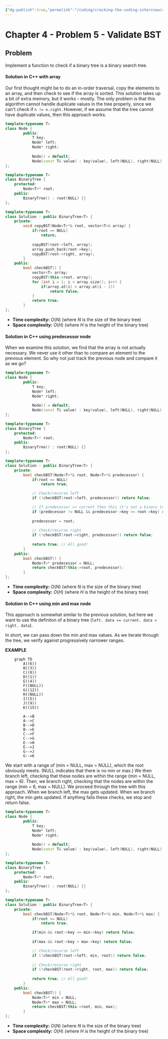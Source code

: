 ```yaml
---
{"dg-publish":true,"permalink":"/coding/cracking-the-coding-interview/chapter-4/problem-5-validate-bst/","created":"2023-02-21T14:42:23.617+01:00","updated":"2023-02-21T14:42:23.617+01:00"}
---
```


# Chapter 4 - Problem 5 - Validate BST
## Problem
Implement a function to check if a binary tree is a binary search tree.
#### Solution in C++ with array
Our first thought might be to do an in-order traversal, copy the elements to an array, and then check to see if the array is sorted. This solution takes up a bit of extra memory, but it works - mostly.
The only problem is that this algorithm cannot handle duplicate values in the tree properly, since we can't check if `n != n.right`.
However, if we assume that the tree cannot have duplicate values, then this approach works.

```cpp
template<typename T>
class Node {
        public:
            T key;
            Node* left;
            Node* right;
            
            Node() = default;
            Node(const T& value) : key(value), left(NULL), right(NULL) {}
};

template<typename T>    
class BinaryTree {
    protected:
        Node<T>* root;
    public:
        BinaryTree() : root(NULL) {}
};

template<typename T>    
class Solution : public BinaryTree<T> {
    private:
        void copyBST(Node<T>*& root, vector<T>& array) {
            if(root == NULL)
                return;
                
            copyBST(root->left, array);
            array.push_back(root->key);
            copyBST(root->right, array);
        }
    public:
        bool checkBST() {
            vector<T> array;
            copyBST(this->root, array);
            for (int i = 1; i < array.size(); i++) {
                if(array.at(i) < array.at(i - 1))   
                    return false;
            }
            return true;
        }
};
```
- **Time complexity:** $O(N)$ (where _N_ is the size of the binary tree)
- **Space complexity:** $O(H)$ (where _H_ is the height of the binary tree)

#### Solution in C++ using predecessor node
When we examine this solution, we find that the array is not actually necessary. We never use it other than to compare an element to the previous element. So why not just track the previous node and compare it as we go?

```cpp
template<typename T>
class Node {
        public:
            T key;
            Node* left;
            Node* right;
            
            Node() = default;
            Node(const T& value) : key(value), left(NULL), right(NULL) {}
};

template<typename T>    
class BinaryTree {
    protected:
        Node<T>* root;
    public:
        BinaryTree() : root(NULL) {}
};

template<typename T>    
class Solution : public BinaryTree<T> {
    private:
        bool checkBST(Node<T>*& root, Node<T>*& predecessor) {
            if(root == NULL)
                return true;

            // Check/recurse left
            if (!checkBST(root->left, predecessor)) return false;

            // If predecessor >= current then this it's not a binary tree
            if (predecessor != NULL && predecessor->key >= root->key) return false;
            
            predecessor = root;
            
            // Check/recurse right
            if (!checkBST(root->right, predecessor)) return false;
            
            return true; // All good!
        }
    public:
        bool checkBST() {
            Node<T>* predecessor = NULL;
            return checkBST(this->root, predecessor);
        }
};
```
- **Time complexity:** $O(N)$ (where _N_ is the size of the binary tree)
- **Space complexity:** $O(H)$ (where _H_ is the height of the binary tree)

#### Solution in C++ using min and max node
This approach is somewhat similar to the previous solution, but here we want to use the definiton of a binary tree (`left. data <= current. data < right. data`).

In short, we can pass down the min and max values. As we iterate through the tree, we verify against progressively narrower ranges.

**EXAMPLE**
```mermaid
	graph TD
		A((6))
		B((3))
	    C((8))
	    D((1))
	    E((4))
	    F((NULL))
	    G((12))
	    H((NULL))
	    I((5))
	    J((9))
	    K((15))

		A-->B
		A-->C
		B-->D
		B-->E
		C-->F
		C-->G
		E-->H
		E-->I
		G-->J
		G-->K
```
We start with a range of (min = NULL, max = NULL), which the root obviously meets. (NULL indicates that there is no min or max.) We then branch left, checking that these nodes are within the range (min = NULL, max = 6). Then, we branch right, checking that the nodes are within the range (min = 6, max = NULL).
We proceed through the tree with this approach. When we branch left, the max gets updated. When we branch right, the min gets updated. If anything fails these checks, we stop and return false.

```cpp
template<typename T>
class Node {
        public:
            T key;
            Node* left;
            Node* right;
            
            Node() = default;
            Node(const T& value) : key(value), left(NULL), right(NULL) {}
};

template<typename T>    
class BinaryTree {
    protected:
        Node<T>* root;
    public:
        BinaryTree() : root(NULL) {}
};

template<typename T>    
class Solution : public BinaryTree<T> {
    private:
        bool checkBST(Node<T>*& root, Node<T>*& min, Node<T>*& max) {
            if(root == NULL)
                return true;

            if(min && root->key <= min->key) return false;
            
            if(max && root->key > max->key) return false;

            // Check/recurse left
            if (!checkBST(root->left, min, root)) return false;
            
            // Check/recurse right
            if (!checkBST(root->right, root, max)) return false;
            
            return true; // All good!
        }
    public:
        bool checkBST() {
            Node<T>* min = NULL;
            Node<T>* max = NULL;
            return checkBST(this->root, min, max);
        }
};
```
- **Time complexity:** $O(N)$ (where _N_ is the size of the binary tree)
- **Space complexity:** $O(H)$ (where _H_ is the height of the binary tree)